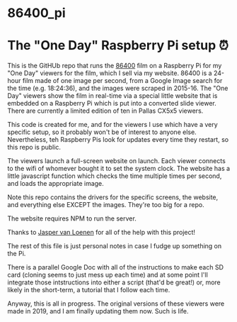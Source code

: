 # 86400_pi

# The "One Day" Raspberry Pi setup ⏰️

This is the GitHUb repo that runs the [86400](https://olliepalmer.com/86400) film on a Raspberry Pi for my "One Day" viewers for the film, which I sell via my website. 86400 is a 24-hour film made of one image per second, from a Google Image search for the time (e.g. 18:24:36), and the images were scraped in 2015-16. The "One Day" viewers show the film in real-time via a special little website that is embedded on a Raspberry Pi which is put into a converted slide viewer. There are currently a limited edition of ten in Pallas CX5x5 viewers.

This code is created for me, and for the viewers I use which have a very specific setup, so it probably won't be of interest to anyone else. Nevertheless, teh Raspberry Pis look for updates every time they restart, so this repo is public.

The viewers launch a full-screen website on launch. Each viewer connects to the wifi of whomever bought it to set the system clock. The website has a little javascript function which checks the time multiple times per second, and loads the appropriate image.

Note this repo contains the drivers for the specific screens, the website, and everything else EXCEPT the images. They're too big for a repo.

The website requires NPM to run the server.

Thanks to [Jasper van Loenen](https://github.com/javl)  for all of the help with this project!

The rest of this file is just personal notes in case I fudge up something on the Pi.

There is a parallel Google Doc with all of the instructions to make each SD card (cloning seems to just mess up each time) and at some point I'll integrate those intstructions into either a script (that'd be great!) or, more likely in the short-term, a tutorial that I follow each time.

Anyway, this is all in progress. The original versions of these viewers were made in 2019, and I am finally updating them now. Such is life.
